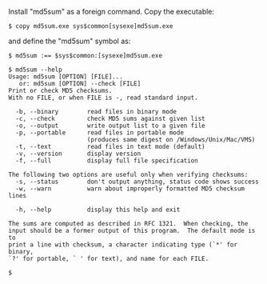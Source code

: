 
Install "md5sum" as a foreign command. Copy the executable:

	$ copy md5sum.exe sys$common[sysexe]md5sum.exe

and define the "md5sum" symbol as:

	$ md5sum :== $sys$common:[sysexe]md5sum.exe

	$ md5sum --help
	Usage: md5sum [OPTION] [FILE]...
	   or: md5sum [OPTION] --check [FILE]
	Print or check MD5 checksums.
	With no FILE, or when FILE is -, read standard input.
	
	  -b, --binary        read files in binary mode
	  -c, --check         check MD5 sums against given list
	  -o, --output        write output list to a given file
	  -p, --portable      read files in portable mode
	                      (produces same digest on /Windows/Unix/Mac/VMS)
	  -t, --text          read files in text mode (default)
	  -v, --version       display version
	  -f, --full          display full file specification
	
	The following two options are useful only when verifying checksums:
	  -s, --status        don't output anything, status code shows success
	  -w, --warn          warn about improperly formatted MD5 checksum lines
	
	  -h, --help          display this help and exit
	
	The sums are computed as described in RFC 1321.  When checking, the
	input should be a former output of this program.  The default mode is to
	print a line with checksum, a character indicating type (`*' for binary,
	`?' for portable, ` ' for text), and name for each FILE.
	
	$ 

